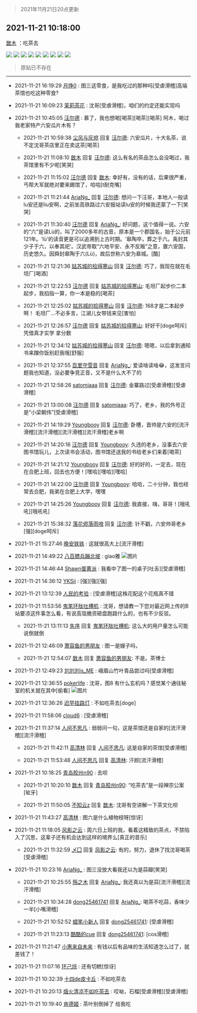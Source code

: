 > 2021年11月21日20点更新
<link rel="stylesheet" href="https://cdn.jsdelivr.net/gh/taotie6/sampleJSON@main/css/photo_show.css">
<meta name="referrer" content="no-referrer" />


 ## 2021-11-21 10:18:00 

 [㪚木](https://www.coolapk.com/feed/31613265?shareKey=M2QxYjRlMGRjZGZmNjE5OWFjZGQ~) ：吃茶去 

<div class="album">
<img class="img-item" src="https://image.coolapk.com/feed/2021/1121/10/1081091_761878d8_1067_96_441@2880x2880.jpeg" />
<img class="img-item" src="https://image.coolapk.com/feed/2021/1121/10/1081091_05565208_1067_9611_514@2880x2880.jpeg" />
<img class="img-item" src="https://image.coolapk.com/feed/2021/1121/10/1081091_74225f20_1067_9616_60@2880x2880.jpeg" />
<img class="img-item" src="https://image.coolapk.com/feed/2021/1121/10/1081091_2a94ea33_1067_962_938@2880x2880.jpeg" />
<img class="img-item" src="https://image.coolapk.com/feed/2021/1121/10/1081091_4a46ed37_1067_9625_810@360x640.gif" />
<img class="img-item" src="https://image.coolapk.com/feed/2021/1121/10/1081091_c7cef335_1067_9631_29@2880x2880.jpeg" />
<img class="img-item" src="https://image.coolapk.com/feed/2021/1121/10/1081091_b2f8f507_1067_9634_564@2880x2880.jpeg" />
<img class="img-item" src="https://image.coolapk.com/feed/2021/1121/10/1081091_cb39bbe4_1067_9642_396@2880x2880.jpeg" />
<img class="img-item" src="https://image.coolapk.com/feed/2021/1121/10/1081091_791b679a_1067_9649_492@2880x2880.jpeg" />
</div>

> 原贴已不存在 

 ------- 

- 2021-11-21 16:19:29 [月挣0](uid=2517331) : 图三这零食，是我吃过的那种吗[受虐滑稽]高端茶馆也吃这种零食? 

- 2021-11-21 16:09:23 [茉莉茶花](uid=2394928) : 沈哥[受虐滑稽]，咱们的约定还能实现吗 

- 2021-11-21 10:45:05 [汪尔德](uid=1595236) : 慕了，我也想喝[喝茶][喝茶][喝茶] 阿木，喝过我老家特产六安瓜片木有？ 

    - 2021-11-21 10:59:38 [尘风与灰烬](uid=15331663) 回复 [汪尔德](uid=1595236): 六安瓜片，十大名茶，说不定沈哥茶店里正在卖这茶[喝茶] 

    - 2021-11-21 11:08:10 [㪚木](uid=1081091) 回复 [汪尔德](uid=1595236): 这么有名的茶品怎么会没喝过，我茶馆里有不少呢[笑哭] 

    - 2021-11-21 11:15:02 [汪尔德](uid=1595236) 回复 [㪚木](uid=1081091): 幸好有，没有的话，后果很严重，丐帮大军就绝对要来踢馆了，哈哈[t耐克嘴] 

    - 2021-11-21 11:21:44 [AriaNg_](uid=3504887) 回复 [汪尔德](uid=1595236): 想问一下汪哥，本地人一般读lu安还是liu安啊，之前坐高铁路过六安报站读lu安的时候我还蒙了一下[笑哭] 

    - 2021-11-21 11:30:40 [汪尔德](uid=1595236) 回复 [AriaNg_](uid=3504887): 好问题，这个值得一说。六安的“六”是读Lù的，叫了2000多年的古音，原本是一个郡国名，始于公元前121年。‘lù’的读音更是可以追溯到上古时期。‘皋陶卒，葬之于六。禹封其少子于六，以奉其祀’。汉武帝取“六地平安、永不反叛”之意，置六安国，历史悠久。因舜封皋陶于六(Lù)<!--break-->，故后世称六安为皋城。[酷] 

    - 2021-11-21 12:21:36 [姑苏城的拾得寒山](uid=3301437) 回复 [汪尔德](uid=1595236): 巧了，我现在就在毛坦厂[喝酒] 

    - 2021-11-21 12:22:53 [汪尔德](uid=1595236) 回复 [姑苏城的拾得寒山](uid=3301437): 毛坦厂起步价二本起步，我掐指一算，你一本是稳的[喝茶] 

    - 2021-11-21 12:25:02 [姑苏城的拾得寒山](uid=3301437) 回复 [汪尔德](uid=1595236): 168才是二本起步啊！
毛坦厂…不必多言，江湖儿女带钱来见[害怕] 

    - 2021-11-21 12:26:57 [汪尔德](uid=1595236) 回复 [姑苏城的拾得寒山](uid=3301437): 好好干[doge呵斥] 凭借真才实学 拿分数 

    - 2021-11-21 12:34:12 [姑苏城的拾得寒山](uid=3301437) 回复 [汪尔德](uid=1595236): 嗯嗯，以后拿到通知书来蹭你饭别赶我哦[舒服] 

    - 2021-11-21 12:37:55 [百里守雪音](uid=1080769) 回复 [AriaNg_](uid=3504887): 爱读啥读啥😂，这发言问题我也知道，没必要争竞正音，又不是什么大不了的 

    - 2021-11-21 12:58:26 [satomiaaa](uid=2110686) 回复 [汪尔德](uid=1595236): 金寨路过[受虐滑稽][受虐滑稽] 

    - 2021-11-21 13:00:08 [汪尔德](uid=1595236) 回复 [satomiaaa](uid=2110686): 巧了，老乡，我的外号正是“小梁朝伟”[受虐滑稽] 

    - 2021-11-21 14:19:29 [Youngbooy](uid=1557738) 回复 [汪尔德](uid=1595236): 卧槽，首帅是六安的[流汗滑稽][流汗滑稽][流汗滑稽][流汗滑稽]老乡啊 

    - 2021-11-21 14:20:16 [汪尔德](uid=1595236) 回复 [Youngbooy](uid=1557738): 久违的老乡，没事去六安图书馆玩儿，上次读书会活动，图书馆还送我的书给老乡们来着[喝茶] 

    - 2021-11-21 14:21:12 [Youngbooy](uid=1557738) 回复 [汪尔德](uid=1595236): 好的好的，一定去，现在在合肥上班，回去也方便！[嘿哈][嘿哈][嘿哈] 

    - 2021-11-21 14:22:00 [汪尔德](uid=1595236) 回复 [Youngbooy](uid=1557738): 哈哈，二十分钟，我也经常去合肥，我弟在合肥上大学，嘿嘿 

    - 2021-11-21 14:25:26 [Youngbooy](uid=1557738) 回复 [汪尔德](uid=1595236): 我直接，嗨，哥哥！[哦吼吼][哦吼吼] 

    - 2021-11-21 15:38:32 [落花烬落雨啼](uid=1966083) 回复 [汪尔德](uid=1595236): 针不戳，六安帅哥老乡[强][doge呵斥] 

- 2021-11-21 15:27:46 [晚安铁铁](uid=2870621) : 这就很高大上[流汗滑稽] 

- 2021-11-21 14:49:22 [八百膘兵蹦北坡](uid=1105274) : giao雅 ![图片](https://image.coolapk.com/feed/2021/1030/14/3264329_4787_8941@197x197.gif)

- 2021-11-21 14:46:44 [Shawn蛋黄派](uid=2642278) : 我看中了图一的桌子[吐舌][受虐滑稽] 

- 2021-11-21 14:36:12 [YKSii](uid=2291498) : [强][强][强] 

- 2021-11-21 13:12:39 [人民的考验](uid=3535328) : [受虐滑稽]这株花配这个花瓶真不错 

- 2021-11-21 11:53:56 [鬼笔环肽吐槽机](uid=5538134) : 沈哥，想请教一下您对最近网上传的B站要凉这件事怎么看，有说高瓴撤资砸盘跑路什么的，也有不少反驳。 

    - 2021-11-21 13:11:13 [失序](uid=1009107) 回复 [鬼笔环肽吐槽机](uid=5538134): 这么大的用户量怎么可能说倒就倒 

- 2021-11-21 12:46:09 [萧容鱼的男朋友](uid=2377889) : 图一是嫂子吗， 

    - 2021-11-21 12:54:07 [㪚木](uid=1081091) 回复 [萧容鱼的男朋友](uid=2377889): 不是。茶博士 

- 2021-11-21 12:49:23 [刘刘刘is_ME](uid=4119920) : 峨眉山竹叶青品尝过吗[受虐滑稽] 

- 2021-11-21 12:36:55 [pokerlife](uid=575409) : 沈哥，图8 有什么玄机吗？感觉某个通往秘室的机关就在其中[偷看] ![图片](https://image.coolapk.com/feed/2021/1121/12/575409_f9e78629_9414_0014_280@2880x2880.jpeg)

- 2021-11-21 12:36:26 [迟早挂路灯](uid=874366) : 不如吃茶去[doge] 

- 2021-11-21 11:58:06 [cloud6](uid=852635) : [受虐滑稽] 

- 2021-11-21 11:37:14 [人间不思凡](uid=2080265) : 弱弱问一句，这是茶馆还是自家的[流汗滑稽][流汗滑稽] 

    - 2021-11-21 11:42:11 [高清林](uid=8114305) 回复 [人间不思凡](uid=2080265): 这是自家的茶馆[受虐滑稽] 

    - 2021-11-21 11:53:48 [人间不思凡](uid=2080265) 回复 [高清林](uid=8114305): 汗颜[流汗滑稽] 

- 2021-11-21 10:18:25 [青岛胶州n90](uid=3303815) : 去呗 

    - 2021-11-21 10:20:10 [㪚木](uid=1081091) 回复 [青岛胶州n90](uid=3303815): “吃茶去”是一段禅宗公案[呲牙] 

    - 2021-11-21 11:50:05 [不知云z](uid=5657858) 回复 [㪚木](uid=1081091): 沈哥有空讲解一下茶文化呗 

- 2021-11-21 11:43:27 [高清林](uid=8114305) : 图六是什么植物枝呀[惊讶] 

- 2021-11-21 11:18:05 [风影之云](uid=541954) : 周六日上班的我，看着这精致的茶点，不禁陷入了沉思，这辈子还有机会达到这样的境界么[真正的音乐] 

    - 2021-11-21 11:32:59 [乄囗](uid=759206) 回复 [风影之云](uid=541954): 有的，努力，退休了找沈哥喝茶[受虐滑稽] 

- 2021-11-21 10:23:16 [AriaNg_](uid=3504887) : 图三没放大看我还以为是蒜瓣[笑哭] 

    - 2021-11-21 10:25:55 [殇之木](uid=1085570) 回复 [AriaNg_](uid=3504887): 我还真以为是蒜[流汗滑稽][流汗滑稽] 

    - 2021-11-21 10:34:28 [dong25461741](uid=1268657) 回复 [AriaNg_](uid=3504887): 喝茶不吃蒜，香味少一半[小嘴滑稽] 

    - 2021-11-21 10:52:52 [蜡笔小新人](uid=4236945) 回复 [dong25461741](uid=1268657): [受虐滑稽] 

    - 2021-11-21 11:23:13 [酷酷的cue](uid=2882563) 回复 [dong25461741](uid=1268657): [cos滑稽] 

- 2021-11-21 11:21:47 [小惠来自未来](uid=847097) : 有钱以后有品味的生活知道怎么过了，就差钱了！ 

- 2021-11-21 11:07:16 [环己烷](uid=181632) : 还有切糕[惊讶] 

- 2021-11-21 10:32:39 [十四de皮卡丘](uid=171765) : 不如吃茶去 

- 2021-11-21 10:20:13 [烟火清凉不如吃茶去](uid=4279524) : 哎呦，石榴[受虐滑稽][受虐滑稽] 

- 2021-11-21 10:19:40 [肯德姬](uid=1097549) : 茶叶别倒掉了 给我吃 


